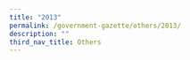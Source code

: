 ```yaml
---
title: "2013"
permalink: /government-gazette/others/2013/
description: ""
third_nav_title: Others
---
```

